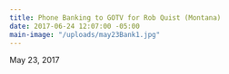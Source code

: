 ```yaml
---
title: Phone Banking to GOTV for Rob Quist (Montana)
date: 2017-06-24 12:07:00 -05:00
main-image: "/uploads/may23Bank1.jpg"
---
```


May 23, 2017